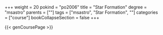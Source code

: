 +++
weight = 20
pokind = "po2006"
title = "Star Formation"
degree = "msastro"
parents = [""]
tags = ["msastro", "Star Formation", ""]
categories = ["course"]
bookCollapseSection = false
+++

{{< genCoursePage >}}
